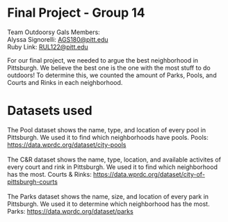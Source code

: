 # Final Project - Group 14

Team Outdoorsy Gals Members:<br>
Alyssa Signorelli: AGS180@pitt.edu
<br>
Ruby Link: RUL122@pitt.edu

For our final project, we needed to argue the best neighborhood in Pittsburgh. We believe the best one is the one with the most stuff to do outdoors! To determine this, we counted the amount of Parks, Pools, and Courts and Rinks in each neighborhood.

# Datasets used
The Pool dataset shows the name, type, and location of every pool in Pittsburgh. We used it to find which neighborhoods have pools.
Pools: https://data.wprdc.org/dataset/city-pools <br>
<br>
The C&R dataset shows the name, type, location, and available activites of every court and rink in Pittsburgh. We used it to find which neighborhood has the most.
Courts & Rinks: https://data.wprdc.org/dataset/city-of-pittsburgh-courts<br>
<br>
The Parks dataset shows the name, size, and location of every park in Pittsburgh. We used it to determine which neighborhood has the most.
Parks: https://data.wprdc.org/dataset/parks<br>

